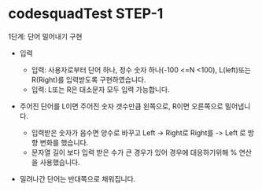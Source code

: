 # codesquadTest STEP-1


1단계: 단어 밀어내기 구현

* 입력
  - 입력: 사용자로부터 단어 하나, 정수 숫자 하나(-100 <=N <100), L(left)또는 R(Right)를 입력받도록 구현하였습니다.
  - 입력: L또는 R은 대소문자 모두 입력 가능합니다.
  
* 주어진 단어를 L이면 주어진 숫자 갯수만큼 왼쪽으로, R이면 오른쪽으로 밀어냅니다.
  - 입력받은 숫자가 음수면 양수로 바꾸고 Left -> Right로 Right를 -> Left 로 방향 변화를 했습니다.
  - 문자열 길이 보다 입력 받은 수가 큰 경우가 있어 경우에 대응하기위해 % 연산을 사용했습니다.

* 밀려나간 단어는 반대쪽으로 채워집니다.

